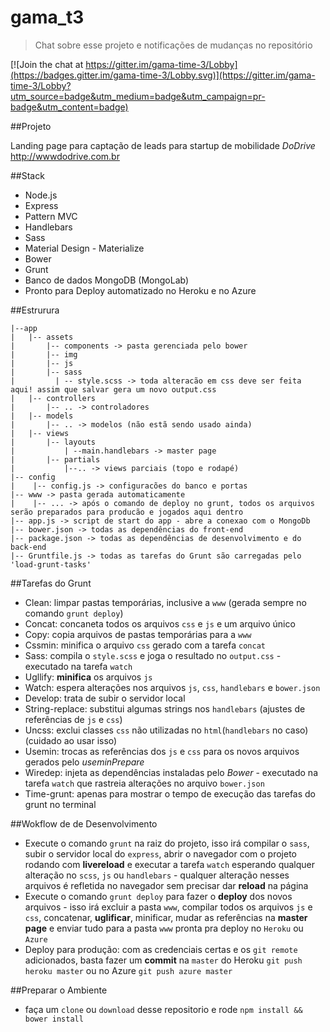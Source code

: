 # gama_t3

> Chat sobre esse projeto e notificações de mudanças no repositório

[![Join the chat at https://gitter.im/gama-time-3/Lobby](https://badges.gitter.im/gama-time-3/Lobby.svg)](https://gitter.im/gama-time-3/Lobby?utm_source=badge&utm_medium=badge&utm_campaign=pr-badge&utm_content=badge)

##Projeto

Landing page para captação de leads para startup de mobilidade *DoDrive* http://wwwdodrive.com.br

##Stack

- Node.js
- Express
- Pattern MVC
- Handlebars
- Sass
- Material Design - Materialize
- Bower
- Grunt
- Banco de dados MongoDB (MongoLab)
- Pronto para Deploy automatizado no Heroku e no Azure

##Estrurura
```.
|--app
|   |-- assets
|       |-- components -> pasta gerenciada pelo bower
|       |-- img
|       |-- js
|       |-- sass
|         | -- style.scss -> toda alteracão em css deve ser feita aqui! assim que salvar gera um novo output.css
|   |-- controllers
|       |-- .. -> controladores
|   |-- models
|       |-- .. -> modelos (não estã sendo usado ainda)
|   |-- views
|       |-- layouts
|           | --main.handlebars -> master page
|       |-- partials
|           |--.. -> views parciais (topo e rodapé)
|-- config
|    |-- config.js -> configuracões do banco e portas
|-- www -> pasta gerada automaticamente
|    |-- ... -> após o comando de deploy no grunt, todos os arquivos serão preparados para producão e jogados aqui dentro
|-- app.js -> script de start do app - abre a conexao com o MongoDb
|-- bower.json -> todas as dependências do front-end
|-- package.json -> todas as dependências de desenvolvimento e do back-end
|-- Gruntfile.js -> todas as tarefas do Grunt são carregadas pelo 'load-grunt-tasks'
```

##Tarefas do Grunt
- Clean: limpar pastas temporárias, inclusive a `www` (gerada sempre no comando `grunt deploy`)
- Concat: concaneta todos os arquivos `css` e `js` e um arquivo único
- Copy: copia arquivos de pastas temporárias para a `www`
- Cssmin: minifica o arquivo `css` gerado com a tarefa `concat`
- Sass: compila o `style.scss` e joga o resultado no `output.css` - executado na tarefa `watch`
- Ugllify: __minifica__ os arquivos `js`
- Watch: espera alterações nos arquivos `js`, `css`, `handlebars` e `bower.json`
- Develop: trata de subir o servidor local
- String-replace: substitui algumas strings nos `handlebars` (ajustes de referências de `js` e `css`)
- Uncss: exclui classes `css` não utilizadas no `html`(`handlebars` no caso) (cuidado ao usar isso)
- Usemin: trocas as referências dos `js` e `css` para os novos arquivos gerados pelo *useminPrepare*
- Wiredep: injeta as dependências instaladas pelo *Bower* - executado na tarefa `watch` que rastreia alterações no arquivo `bower.json`
- Time-grunt: apenas para mostrar o tempo de execução das tarefas do grunt no terminal

##Wokflow de de Desenvolvimento

- Execute o comando `grunt` na raiz do projeto, isso irá compilar o `sass`, subir o servidor local do `express`, abrir o navegador com o projeto rodando com __livereload__ e executar a tarefa `watch` esperando qualquer alteração no `scss`, `js` ou `handlebars` - qualquer alteração nesses arquivos é refletida no navegador sem precisar dar __reload__ na página
- Execute o comando `grunt deploy` para fazer o __deploy__ dos novos arquivos - isso irá excluir a pasta `www`, compilar todos os arquivos `js` e `css`, concatenar, __uglificar__, minificar, mudar as referências na __master page__ e enviar tudo para a pasta `www` pronta pra deploy no `Heroku` ou `Azure`
- Deploy para produção: com as credenciais certas e os `git remote` adicionados, basta fazer um __commit__ na `master` do Heroku `git push heroku master` ou no Azure `git push azure master`


##Preparar o Ambiente
- faça um `clone` ou `download` desse repositorio e rode `npm install && bower install`

